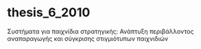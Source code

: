 # thesis_6_2010
Συστήματα για παιχνίδια στρατηγικής: Ανάπτυξη περιβάλλοντος αναπαραγωγής και σύγκρισης στιγμιότυπων παιχνιδιών
